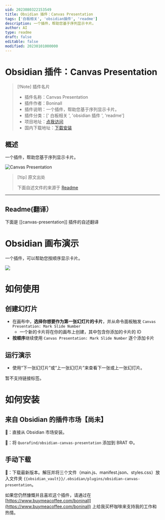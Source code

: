 ```yaml
---
uid: 2023080322153549
title: Obsidian 插件：Canvas Presentation
tags: ['白板相关', 'obsidian插件', 'readme']
description: 一个插件，帮助您基于序列显示卡片。
author: AI
type: readme
draft: false
editable: false
modified: 20230101000000
---
```


# Obsidian 插件：Canvas Presentation

> [!Note] 插件名片
> - 插件名称：Canvas Presentation
> - 插件作者：Boninall
> - 插件说明：一个插件，帮助您基于序列显示卡片。
> - 插件分类：[' 白板相关 ', 'obsidian 插件 ', 'readme']
> - 项目地址：[点我访问](https://github.com/Quorafind/Obsidian-Canvas-Presentation)
> - 国内下载地址：[下载安装](https://pkmer.cn/products/plugin/pluginMarket/?canvas-presentation)

## 概述

一个插件，帮助您基于序列显示卡片。

![Canvas Presentation](https://cdn.pkmer.cn/covers/canvas-presentation_new.gif!pkmer)

> [!tip] 原文出处
>
>下面自述文件的来源于 [Readme](https://ghproxy.net/https://raw.githubusercontent.com/Quorafind/Obsidian-Canvas-Presentation/master/README.md)

---

## Readme(翻译）

下面是 [[canvas-presentation]] 插件的自述翻译

# Obsidian 画布演示

一个插件，可以帮助您按顺序显示卡片。

![](https://raw.githubusercontent.com/Quorafind/obsidian-canvas-presentation/master/PPT.gif)

# 如何使用

## 创建幻灯片

- 在画布中，**选择你想要作为第一张幻灯片的卡片**，并从命令面板触发 `Canvas Presentation: Mark Slide Number`
	- 一个新的卡片将在你的画布上创建，其中包含你添加的卡片的 ID
- **按顺序**继续使用 `Canvas Presentation: Mark Slide Number` 逐个添加卡片

## 运行演示

- 使用“下一张幻灯片”或“上一张幻灯片”来查看下一张或上一张幻灯片。

暂不支持链接标签。

# 如何安装

## 来自 Obsidian 的插件市场【尚未】

💜：直接从 Obsidian 市场安装。

🚗：将 `Quorafind/obsidian-canvas-presentation` 添加到 BRAT 中。

## 手动下载

🚚：下载最新版本。解压并将三个文件（main.js、manifest.json、styles.css）放入文件夹 `{{obsidian_vault}}/.obsidian/plugins/obsidian-canvas-presentation`。

如果您仍然慷慨并且喜欢这个插件，请通过在 [https://www.buymeacoffee.com/boninall](https://www.buymeacoffee.com/boninall) 上给我买杯咖啡来支持我的工作和热情。
